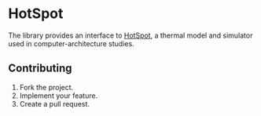 # HotSpot

The library provides an interface to [HotSpot][1], a thermal model and
simulator used in computer-architecture studies.

## Contributing

1. Fork the project.
2. Implement your feature.
3. Create a pull request.

[1]: http://lava.cs.virginia.edu/HotSpot/
